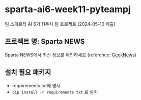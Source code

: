 # sparta-ai6-week11-pyteampj
팀 스파르타 AI 6기 11주차 팀 프로젝트 (2024-05-10 제출)

## 프로젝트 명: Sparta NEWS
Sparta NEWS에서 최신 정보를 확인하세요 (reference: [GeekNews](https://news.hada.io/))

## 설치 필요 패키지
- requirements.txt에 명시
- `pip install -r requirements.txt` 로 설치